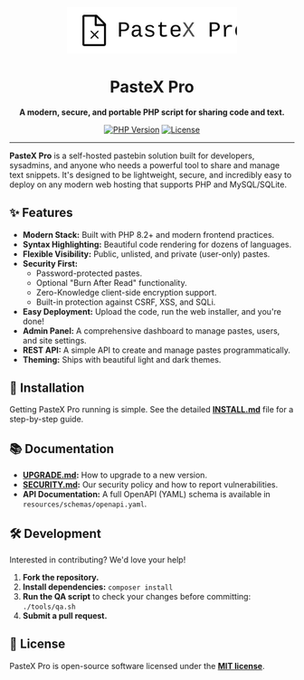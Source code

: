 <p align="center">
  <img src="public/assets/img/logo.svg" alt="PasteX Pro Logo" width="300">
</p>
<h1 align="center">PasteX Pro</h1>
<p align="center">
  <strong>A modern, secure, and portable PHP script for sharing code and text.</strong>
</p>
<p align="center">
  <a href="#"><img src="https://img.shields.io/badge/php-8.2%2B-blue.svg" alt="PHP Version"></a>
  <a href="#"><img src="https://img.shields.io/badge/license-MIT-green.svg" alt="License"></a>
</p>

---

**PasteX Pro** is a self-hosted pastebin solution built for developers, sysadmins, and anyone who needs a powerful tool to share and manage text snippets. It's designed to be lightweight, secure, and incredibly easy to deploy on any modern web hosting that supports PHP and MySQL/SQLite.

## ✨ Features

- **Modern Stack:** Built with PHP 8.2+ and modern frontend practices.
- **Syntax Highlighting:** Beautiful code rendering for dozens of languages.
- **Flexible Visibility:** Public, unlisted, and private (user-only) pastes.
- **Security First:**
  - Password-protected pastes.
  - Optional "Burn After Read" functionality.
  - Zero-Knowledge client-side encryption support.
  - Built-in protection against CSRF, XSS, and SQLi.
- **Easy Deployment:** Upload the code, run the web installer, and you're done!
- **Admin Panel:** A comprehensive dashboard to manage pastes, users, and site settings.
- **REST API:** A simple API to create and manage pastes programmatically.
- **Theming:** Ships with beautiful light and dark themes.

## 🚀 Installation

Getting PasteX Pro running is simple. See the detailed **[INSTALL.md](INSTALL.md)** file for a step-by-step guide.

## 📚 Documentation

- **[UPGRADE.md](UPGRADE.md):** How to upgrade to a new version.
- **[SECURITY.md](SECURITY.md):** Our security policy and how to report vulnerabilities.
- **API Documentation:** A full OpenAPI (YAML) schema is available in `resources/schemas/openapi.yaml`.

## 🛠️ Development

Interested in contributing? We'd love your help!

1.  **Fork the repository.**
2.  **Install dependencies:** `composer install`
3.  **Run the QA script** to check your changes before committing: `./tools/qa.sh`
4.  **Submit a pull request.**

## 📄 License

PasteX Pro is open-source software licensed under the **[MIT license](LICENSE)**.